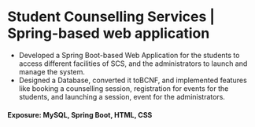 # Student Counselling Services | Spring-based web application

- Developed a Spring Boot-based Web Application for the students to access different facilities of SCS, and the administrators to launch and manage the system.
- Designed a Database, converted it toBCNF, and implemented features like booking a counselling session, registration for events for the students, and launching a session, event for the administrators.

#### Exposure: MySQL, Spring Boot, HTML, CSS
